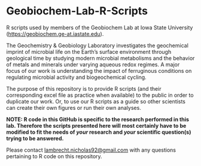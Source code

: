 # Geobiochem-Lab-R-Scripts
R scripts used by members of the Geobiochem Lab at Iowa State University (https://geobiochem.ge-at.iastate.edu).

The Geochemistry & Geobiology Laboratory investigates the geochemical imprint of microbial life on the Earth’s surface environment through geological time by studying modern microbial metabolisms and the behavior of metals and minerals under varying aqueous redox regimes. A major focus of our work is understanding the impact of ferruginous conditions on regulating microbial activity and biogeochemical cycling.

The purpose of this repository is to provide R scripts (and their corresponding excel file as practice when available) to the public in order to duplicate our work. Or, to use our R scripts as a guide so other scientists can create their own figures or run their own analyses.

<b>NOTE: R code in this GitHub is specific to the research performed in this lab. Therefore the scripts presented here will most certainly have to be modified to fit the needs of <i>your</i> research and <i>your</i> scientific question(s) trying to be answered.</b>

Please contact lambrecht.nicholas92@gmail.com with any questions pertaining to R code on this repository.
